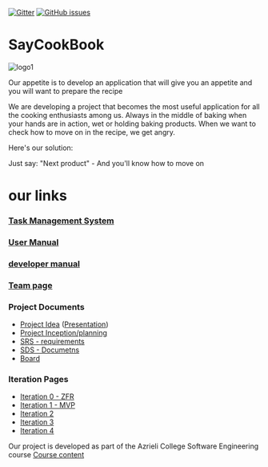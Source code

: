 
[![Gitter](https://badges.gitter.im/Join%20Chat.svg)](https://gitter.im/jce-il/SayCookBook)
[![GitHub issues](https://img.shields.io/github/issues/jce-il/SayCookBook.svg?style=flat)](https://github.com/sarabuc/SayCookBook/issues)

# SayCookBook

![logo1](https://github.com/sarabuc/SayCookBook/blob/master/Say%20CookBook%20logo.png)

Our appetite is to develop an application that will give you an appetite and you will want to prepare the recipe


We are developing a project that becomes the most useful application for all the cooking enthusiasts among us.
Always in the middle of baking when your hands are in action, wet or holding baking products. When we want to check how to move on in the recipe, we get angry.

Here's our solution:

Just say: "Next product" -
And you'll know how to move on


# our links



  ### [Task Management System][link]


  ### [User Manual][userManualLink] 
  
  
  ### [developer manual][develop-link]


  ### [Team page][teamLink] 


 ### Project Documents
  
  * [Project Idea] ([Presentation])
  * [Project Inception/planning]
  * [SRS - requirements]
  * [SDS - Documetns]
  * [Board]
  
  
  ### Iteration Pages
- [Iteration 0 - ZFR ](https://github.com/sarabuc/SayCookBook/wiki/ZFR)
- [Iteration 1 - MVP](https://github.com/sarabuc/SayCookBook/wiki/Iteration-1--MVP)
- [Iteration 2](https://github.com/sarabuc/SayCookBook/wiki/iteration-2)
- [Iteration 3](https://github.com/sarabuc/SayCookBook/wiki/iteration-3)
- [Iteration 4](https://github.com/sarabuc/SayCookBook/wiki/Iteration-4)



Our project is developed as part of the Azrieli College Software Engineering course
 [Course content][slides0] 
 
<!-- links go here -->
[slides0]:https://github.com/jce-il/se-class-materials
[teamLink]:https://github.com/sarabuc/SayCookBook/wiki/Team
[userManualLink]:https://github.com/sarabuc/SayCookBook/wiki/User-Manual
[Presentation]:https://docs.google.com/presentation/d/17U3g7VM-Vy3PTh3-c0nINm0Vazk34uqlvkU23dCqSSM
[logo]:https://drive.google.com/drive/folders/0B8jE9HQ0g6YpbWJMTlFYS1V5RUk
[Project Idea]:https://docs.google.com/document/d/11GPibf9tU2k6JE-L0ewWUYaHQml9c8q_3oMHle6PNQU
[Project Inception/planning]:https://github.com/sarabuc/SayCookBook/wiki/Project-Inception
[planning]:https://github.com/sarabuc/SayCookBook/wiki/planning
[link]:https://github.com/sarabuc/SayCookBook/issues
[SRS - requirements]:https://github.com/sarabuc/SayCookBook/wiki/SRS---requirements
[SDS - Documetns]:https://github.com/sarabuc/SayCookBook/wiki/SDS---Documetns
[Board]: https://github.com/sarabuc/SayCookBook/projects/1
[develop-link]: https://github.com/sarabuc/SayCookBook/wiki/development-manual
